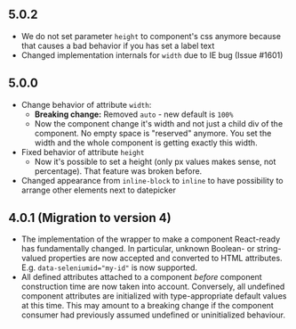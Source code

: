 ## 5.0.2
- We do not set parameter `height` to component's css anymore because that causes a bad behavior if you has set a label text
- Changed implementation internals for `width` due to IE bug (Issue #1601)

## 5.0.0

- Change behavior of attribute `width`:
  - **Breaking change:** Removed `auto` - new default is `100%`
  - Now the component change it's width and not just a child div of the component. No empty space is "reserved" anymore. You set the width and the whole component is getting exactly this width.
- Fixed behavior of attribute `height`
  - Now it's possible to set a height (only px values makes sense, not percentage). That feature was broken before.
- Changed appearance from `inline-block` to `inline` to have possibility to arrange other elements next to datepicker

## 4.0.1 (Migration to version 4)

- The implementation of the wrapper to make a component React-ready has
  fundamentally changed. In particular, unknown Boolean- or
  string-valued properties are now accepted and converted to HTML
  attributes. E.g. `data-seleniumid="my-id"` is now supported.
- All defined attributes attached to a component _before_ component
  construction time are now taken into account. Conversely, all undefined
  component attributes are initialized with type-appropriate default
  values at this time. This may amount to a breaking change if the
  component consumer had previously assumed undefined or uninitialized
  behaviour.
